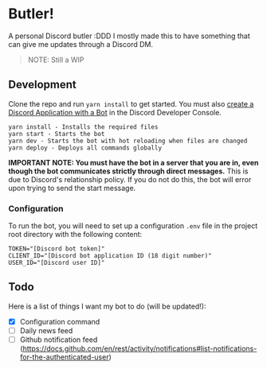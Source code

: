 # Butler!

A personal Discord butler :DDD I mostly made this to have something that can give me updates through a Discord DM.

> NOTE: Still a WIP

## Development

Clone the repo and run `yarn install` to get started. You must also [create a Discord Application with a Bot](https://discord.com/developers/docs/getting-started) in the Discord Developer Console.

```
yarn install - Installs the required files
yarn start - Starts the bot
yarn dev - Starts the bot with hot reloading when files are changed
yarn deploy - Deploys all commands globally
```

**IMPORTANT NOTE: You must have the bot in a server that you are in, even though the bot communicates strictly through direct messages.** This is due to Discord's relationship policy. If you do not do this, the bot will error upon trying to send the start message.

### Configuration

To run the bot, you will need to set up a configuration `.env` file in the project root directory with the following content:

```
TOKEN="[Discord bot token]"
CLIENT_ID="[Discord bot application ID (18 digit number)"
USER_ID="[Discord user ID]"
```

## Todo

Here is a list of things I want my bot to do (will be updated!):

- [x] Configuration command
- [ ] Daily news feed
- [ ] Github notification feed (https://docs.github.com/en/rest/activity/notifications#list-notifications-for-the-authenticated-user)
